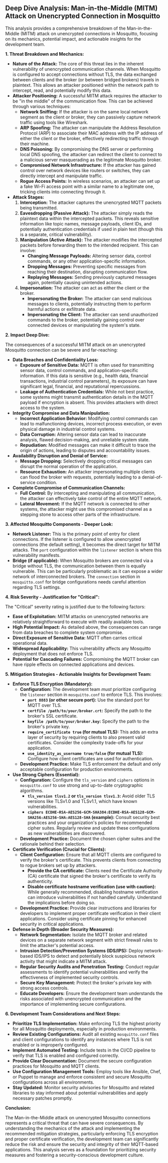 ## Deep Dive Analysis: Man-in-the-Middle (MITM) Attack on Unencrypted Connection in Mosquitto

This analysis provides a comprehensive breakdown of the Man-in-the-Middle (MITM) attack on unencrypted connections in Mosquitto, focusing on its mechanics, potential impact, and actionable insights for the development team.

**1. Threat Breakdown and Mechanics:**

* **Nature of the Attack:**  The core of this threat lies in the inherent vulnerability of unencrypted communication channels. When Mosquitto is configured to accept connections without TLS, the data exchanged between clients and the broker (or between bridged brokers) travels in plaintext. This allows an attacker positioned within the network path to intercept, read, and potentially modify this data.
* **Attacker Positioning:**  A successful MITM attack requires the attacker to be "in the middle" of the communication flow. This can be achieved through various techniques:
    * **Network Sniffing:**  If the attacker is on the same local network segment as the client or broker, they can passively capture network traffic using tools like Wireshark.
    * **ARP Spoofing:**  The attacker can manipulate the Address Resolution Protocol (ARP) to associate their MAC address with the IP address of either the client or the broker, effectively redirecting traffic through their machine.
    * **DNS Poisoning:**  By compromising the DNS server or performing local DNS spoofing, the attacker can redirect the client to connect to a malicious server masquerading as the legitimate Mosquitto broker.
    * **Compromised Network Infrastructure:**  If the attacker has gained control over network devices like routers or switches, they can directly intercept and manipulate traffic.
    * **Rogue Access Points:**  In wireless scenarios, an attacker can set up a fake Wi-Fi access point with a similar name to a legitimate one, tricking clients into connecting through it.
* **Attack Stages:**
    1. **Interception:** The attacker captures the unencrypted MQTT packets being transmitted.
    2. **Eavesdropping (Passive Attack):** The attacker simply reads the plaintext data within the intercepted packets. This reveals sensitive information like topic names, message payloads, client IDs, and potentially authentication credentials if used in plain text (though this is a separate, critical vulnerability).
    3. **Manipulation (Active Attack):** The attacker modifies the intercepted packets before forwarding them to the intended recipient. This can involve:
        * **Changing Message Payloads:** Altering sensor data, control commands, or any other application-specific information.
        * **Dropping Messages:** Preventing specific messages from reaching their destination, disrupting communication flow.
        * **Replaying Messages:** Sending previously captured messages again, potentially causing unintended actions.
    4. **Impersonation:** The attacker can act as either the client or the broker.
        * **Impersonating the Broker:** The attacker can send malicious messages to clients, potentially instructing them to perform harmful actions or exfiltrate data.
        * **Impersonating the Client:** The attacker can send unauthorized commands to the broker, potentially gaining control over connected devices or manipulating the system's state.

**2. Impact Deep Dive:**

The consequences of a successful MITM attack on an unencrypted Mosquitto connection can be severe and far-reaching:

* **Data Breaches and Confidentiality Loss:**
    * **Exposure of Sensitive Data:**  MQTT is often used for transmitting sensor data, control commands, and application-specific information. If this data is sensitive (e.g., health data, financial transactions, industrial control parameters), its exposure can have significant legal, financial, and reputational repercussions.
    * **Leakage of Authentication Credentials:**  While not best practice, some systems might transmit authentication details in the MQTT payload if encryption is absent. This provides attackers with direct access to the system.
* **Integrity Compromise and Data Manipulation:**
    * **Incorrect Application Behavior:** Modifying control commands can lead to malfunctioning devices, incorrect process execution, or even physical damage in industrial control systems.
    * **Data Corruption:** Altering sensor data can lead to inaccurate analysis, flawed decision-making, and unreliable system state.
    * **Repudiation:**  Modified messages can make it difficult to trace the origin of actions, leading to disputes and accountability issues.
* **Availability Disruption and Denial of Service:**
    * **Message Dropping:**  Selectively dropping critical messages can disrupt the normal operation of the application.
    * **Resource Exhaustion:**  An attacker impersonating multiple clients can flood the broker with requests, potentially leading to a denial-of-service condition.
* **Complete Compromise of Communication Channels:**
    * **Full Control:**  By intercepting and manipulating all communication, the attacker can effectively take control of the entire MQTT network.
    * **Lateral Movement:**  If the MQTT network is connected to other systems, the attacker might use this compromised channel as a stepping stone to access other parts of the infrastructure.

**3. Affected Mosquitto Components - Deeper Look:**

* **Network Listener:** This is the primary point of entry for client connections. If the listener is configured to allow unencrypted connections (the default setting), it becomes the direct target for MITM attacks. The `port` configuration within the `listener` section is where this vulnerability manifests.
* **Bridge (if applicable):**  When Mosquitto brokers are connected via a bridge without TLS, the communication between them is equally vulnerable. This can be particularly problematic as it can expose a wider network of interconnected brokers. The `connection` section in `mosquitto.conf` for bridge configurations needs careful attention regarding TLS settings.

**4. Risk Severity - Justification for "Critical":**

The "Critical" severity rating is justified due to the following factors:

* **Ease of Exploitation:**  MITM attacks on unencrypted networks are relatively straightforward to execute with readily available tools.
* **High Potential Impact:** As detailed above, the consequences can range from data breaches to complete system compromise.
* **Direct Exposure of Sensitive Data:** MQTT often carries critical operational data.
* **Widespread Applicability:** This vulnerability affects any Mosquitto deployment that does not enforce TLS.
* **Potential for Cascading Failures:** Compromising the MQTT broker can have ripple effects on connected applications and devices.

**5. Mitigation Strategies - Actionable Insights for Development Team:**

* **Enforce TLS Encryption (Mandatory):**
    * **Configuration:**  The development team *must* prioritize configuring the `listener` section in `mosquitto.conf` to enforce TLS. This involves:
        * **`port 8883` (or other secure port):**  Use the standard port for MQTT over TLS.
        * **`certfile /path/to/your/broker.crt`:**  Specify the path to the broker's SSL certificate.
        * **`keyfile /path/to/your/broker.key`:** Specify the path to the broker's private key.
        * **`require_certificate true` (for mutual TLS):**  This adds an extra layer of security by requiring clients to also present valid certificates. Consider the complexity trade-offs for your application.
        * **`use_identity_as_username true/false` (for mutual TLS):**  Configure how client certificates are used for authentication.
    * **Development Practice:**  Make TLS enforcement the default and only acceptable configuration for production environments.
* **Use Strong Ciphers (Essential):**
    * **Configuration:**  Configure the `tls_version` and `ciphers` options in `mosquitto.conf` to use strong and up-to-date cryptographic algorithms.
        * **`tls_version tlsv1.2` or `tls_version tlsv1.3`:**  Avoid older TLS versions like TLSv1.0 and TLSv1.1, which have known vulnerabilities.
        * **`ciphers ECDHE-RSA-AES256-GCM-SHA384:ECDHE-RSA-AES128-GCM-SHA256:AES256-SHA:AES128-SHA` (example):**  Consult security best practices and your organization's policies for recommended cipher suites. Regularly review and update these configurations as new vulnerabilities are discovered.
    * **Development Practice:**  Document the chosen cipher suites and the rationale behind their selection.
* **Certificate Verification (Crucial for Clients):**
    * **Client Configuration:**  Ensure that all MQTT clients are configured to verify the broker's certificate. This prevents clients from connecting to rogue brokers set up by attackers.
        * **Provide the CA certificate:** Clients need the Certificate Authority (CA) certificate that signed the broker's certificate to verify its authenticity.
        * **Disable certificate hostname verification (use with caution):** While generally recommended, disabling hostname verification can introduce vulnerabilities if not handled carefully. Understand the implications before doing so.
    * **Development Practice:**  Provide clear instructions and libraries for developers to implement proper certificate verification in their client applications. Consider using certificate pinning for enhanced security in critical applications.
* **Defense in Depth (Broader Security Measures):**
    * **Network Segmentation:** Isolate the MQTT broker and related devices on a separate network segment with strict firewall rules to limit the attacker's potential access.
    * **Intrusion Detection/Prevention Systems (IDS/IPS):** Deploy network-based IDS/IPS to detect and potentially block suspicious network activity that might indicate a MITM attack.
    * **Regular Security Audits and Penetration Testing:** Conduct regular assessments to identify potential vulnerabilities and verify the effectiveness of implemented security controls.
    * **Secure Key Management:**  Protect the broker's private key with strong access controls.
    * **Educate Developers:** Ensure the development team understands the risks associated with unencrypted communication and the importance of implementing secure configurations.

**6. Development Team Considerations and Next Steps:**

* **Prioritize TLS Implementation:**  Make enforcing TLS the highest priority for all Mosquitto deployments, especially in production environments.
* **Review Existing Configurations:**  Audit all existing `mosquitto.conf` files and client configurations to identify any instances where TLS is not enabled or is improperly configured.
* **Implement Automated Testing:**  Include tests in the CI/CD pipeline to verify that TLS is enabled and configured correctly.
* **Provide Clear Documentation:**  Document the secure configuration practices for Mosquitto and MQTT clients.
* **Use Configuration Management Tools:**  Employ tools like Ansible, Chef, or Puppet to manage and enforce consistent and secure Mosquitto configurations across all environments.
* **Stay Updated:**  Monitor security advisories for Mosquitto and related libraries to stay informed about potential vulnerabilities and apply necessary patches promptly.

**Conclusion:**

The Man-in-the-Middle attack on unencrypted Mosquitto connections represents a critical threat that can have severe consequences. By understanding the mechanics of the attack and implementing the recommended mitigation strategies, particularly enforcing TLS encryption and proper certificate verification, the development team can significantly reduce the risk and ensure the security and integrity of their MQTT-based applications. This analysis serves as a foundation for prioritizing security measures and fostering a security-conscious development culture.
